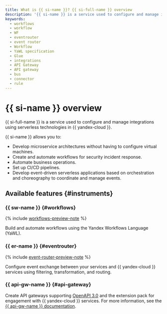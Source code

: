 ```yaml
---
title: What is {{ si-name }}? {{ si-full-name }} overview
description: '{{ si-name }} is a service used to configure and manage integrations using serverless technologies in {{ yandex-cloud }}.'
keywords:
  - workflows
  - workflow
  - WF
  - eventrouter
  - event router
  - Workflow
  - YaWL specification
  - Glue
  - integrations
  - API Gateway
  - API gateway
  - bus
  - connector
  - rule
---
```


# {{ si-name }} overview

{{ si-full-name }} is a service used to configure and manage integrations using serverless technologies in {{ yandex-cloud }}.

{{ si-name }} allows you to:
* Develop microservice architectures without having to configure virtual machines.
* Create and automate workflows for security incident response.
* Automate business operations.
* Set up CI/CD pipelines.
* Develop event-driven serverless applications based on orchestration and choreography to coordinate and manage events.

## Available features {#instruments}

### {{ sw-name }} {#workflows}

{% include [workflows-preview-note](../../_includes/serverless-integrations/workflows-preview-note.md) %}

Build and automate workflows using the Yandex Workflows Language (YaWL).

### {{ er-name }} {#eventrouter}

{% include [event-router-preview-note](../../_includes/serverless-integrations/event-router-preview-note.md) %}

Configure event exchange between your services and {{ yandex-cloud }} services using filtering, transformation, and routing.

### {{ api-gw-name }} {#api-gateway}

Create API gateways supporting [OpenAPI 3.0](https://github.com/OAI/OpenAPI-Specification) and the extension pack for engagement with {{ yandex-cloud }} services. For more information, see the [{{ api-gw-name }} documentation](../../api-gateway/).
